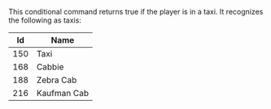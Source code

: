 This conditional command returns true if the player is in a taxi. It recognizes the following as taxis:

| Id | Name |
| --- | --- |
| 150 | Taxi |
| 168 | Cabbie |
| 188 | Zebra Cab |
| 216 | Kaufman Cab |
